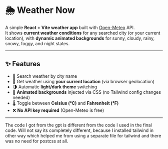 # 🌦️ Weather Now

A simple **React + Vite weather app** built with [Open-Meteo](https://open-meteo.com/) API.  
It shows **current weather conditions** for any searched city (or your current location), with **dynamic animated backgrounds** for sunny, cloudy, rainy, snowy, foggy, and night states.

---

## ✨ Features

- 🔎 Search weather by city name
- 📍 Get weather using **your current location** (via browser geolocation)
- 🌗 Automatic **light/dark theme** switching
- 🌈 **Animated backgrounds** injected via CSS (no Tailwind config changes needed)
- 🌡️ Toggle between **Celsius (°C)** and **Fahrenheit (°F)**
- ❌ **No API key required** (Open-Meteo is free)

---

The code I got from the gpt is different from the code I used in the final code. Will not say its completely different, because I installed tailwind in other way which helped me from using a separate file for tailwind and there was no need for postcss at all. 
